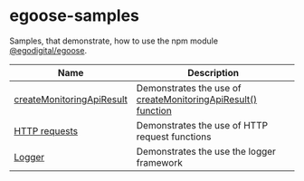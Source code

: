 # egoose-samples

Samples, that demonstrate, how to use the npm module [@egodigital/egoose](https://www.npmjs.com/package/@egodigital/egoose).

Name | Description
---- | -----------
[createMonitoringApiResult](https://github.com/egodigital/egoose-samples/tree/master/createMonitoringApiResult) | Demonstrates the use of [createMonitoringApiResult() function](https://egodigital.github.io/egoose/modules/_apis_index_.html#createmonitoringapiresult)
[HTTP requests](https://github.com/egodigital/egoose-samples/tree/master/http-requests) | Demonstrates the use of HTTP request functions
[Logger](https://github.com/egodigital/egoose-samples/tree/master/logger) | Demonstrates the use the logger framework
